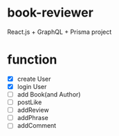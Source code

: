 # book-reviewer
React.js + GraphQL + Prisma project

# function
- [x] create User
- [x] login User
- [ ] add Book(and Author)
- [ ] postLike
- [ ] addReview
- [ ] addPhrase
- [ ] addComment
